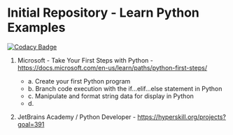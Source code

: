 # Initial Repository - Learn Python Examples

[![Codacy Badge](https://api.codacy.com/project/badge/Grade/4a55cf7d54ec4e869991efb13422ed68)](https://app.codacy.com/manual/parobek/learn-python?utm_source=github.com&utm_medium=referral&utm_content=doublegate/learn-python&utm_campaign=Badge_Grade_Dashboard)

1. Microsoft - Take Your First Steps with Python - <https://docs.microsoft.com/en-us/learn/paths/python-first-steps/>
    + a. Create your first Python program
    + b. Branch code execution with the if...elif...else statement in Python
    + c. Manipulate and format string data for display in Python
    + d. 

2. JetBrains Academy / Python Developer - <https://hyperskill.org/projects?goal=391>
